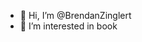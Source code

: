 - 👋 Hi, I’m @BrendanZinglert
- 👀 I’m interested in book

<!---
BrendanZinglert/BrendanZinglert is a ✨ special ✨ repository because its `README.md` (this file) appears on your GitHub profile.
You can click the Preview link to take a look at your changes.
--->
